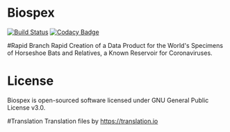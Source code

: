 # Biospex
[![Build Status](https://travis-ci.org/iDigBio/Biospex.svg?branch=master)](https://travis-ci.org/iDigBio/Biospex)
[![Codacy Badge](https://api.codacy.com/project/badge/Grade/6fb330b932f64694801c500e8796b07c)](https://www.codacy.com/app/bruhnrp/Biospex?utm_source=github.com&amp;utm_medium=referral&amp;utm_content=iDigBio/Biospex&amp;utm_campaign=Badge_Grade)

#Rapid Branch
Rapid Creation of a Data Product for the World's Specimens of Horseshoe Bats and Relatives, a Known Reservoir for Coronaviruses.

# License
Biospex is open-sourced software licensed under GNU General Public License v3.0.

#Translation
Translation files by https://translation.io